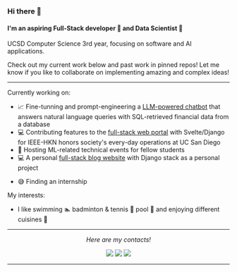 ### Hi there 👋

#### I'm an aspiring Full-Stack developer :iphone: and Data Scientist :floppy_disk:

UCSD Computer Science 3rd year, focusing on software and AI applications.


Check out my current work below and past work in pinned repos! Let me know if you like to collaborate on implementing amazing and complex ideas!

---

Currently working on:
- 📈 Fine-tunning and prompt-engineering a [LLM-powered chatbot](https://github.com/PIMCO1B-BTTAI/PIMCO-Text2SQL) that answers natural language queries with SQL-retrieved financial data from a database
- :computer: Contributing features to the [full-stack web portal](https://github.com/HKN-UCSD/hkn-portal) with Svelte/Django for IEEE-HKN honors society's every-day operations at UC San Diego
- :speech_balloon: Hosting ML-related technical events for fellow students
- :computer: A personal [full-stack blog website](https://github.com/OscarKhaing/Full-Stack_Blog) with Django stack as a personal project
<!--- - :globe_with_meridians: Learning Computer Networks Design and building [Network Protocols (TCP/IP) in C](https://github.com/OscarKhaing/Computer-Networks)--->
- :sweat_smile: Finding an internship
<!---  --->
<!--- - :pear: Recognizing plant sexes with AI/ML --->
<!--- - ⚛️ Writing documentation of Perl scripts for molecular data analysis --->

My interests:
- I like swimming :swimmer: badminton & tennis :tennis: pool :8ball: and enjoying different cuisines :ramen: 

<!--
I also have 1500 hours on Dota 2 and Valorant each... but that shouldn't go on my profile so I put it as comment instead.
-->


<hr>
<p align="center">
  <i>Here are my contacts!</i>

<p align="center">
<a href= "https://github.com/OscarKhaing/"><img src="https://img.icons8.com/material-outlined/30/000000/github.png"/></a>
<a href= "https://www.linkedin.com/in/oscar-khaing/"><img src="https://img.icons8.com/material-outlined/30/000000/linkedin.png"/></a>
<a href= "akhaing@ucsd.edu"><img src="https://img.icons8.com/material-outlined/30/000000/email.png"/></a>
<!-- <a href= "https://okhaing.com"><img src="https://img.icons8.com/material-outlined/27/000000/geography.png"/></a> -->
</p>

</p>

---

<!--- design inspiration sources: https://github.com/halfrost/ --->
<!--- other designs that I like a lot:
https://github.com/caneco/caneco/blob/master/README.md
https://github.com/RaoHai/RaoHai/blob/master/README.md
--->

